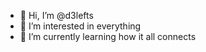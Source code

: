 - 👋 Hi, I’m @d3lefts
- 👀 I’m interested in everything
- 🌱 I’m currently learning how it all connects
<!---
d3lefts/d3lefts is a ✨ special ✨ repository because its `README.md` (this file) appears on your GitHub profile.
You can click the Preview link to take a look at your changes.
--->
